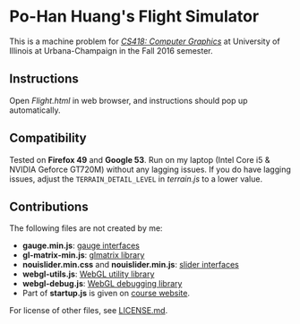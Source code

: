 # Po-Han Huang's Flight Simulator

This is a machine problem for *[CS418: Computer Graphics](https://courses.engr.illinois.edu/cs418/)* at University of Illinois at Urbana-Champaign in the Fall 2016 semester. 

## Instructions

Open *Flight.html* in web browser, and instructions should pop up automatically.

## Compatibility

Tested on **Firefox 49** and **Google 53**. Run on my laptop (Intel Core i5 & NVIDIA Geforce GT720M) without any lagging issues. If you do have lagging issues,  adjust the `TERRAIN_DETAIL_LEVEL` in *terrain.js* to a lower value.

## Contributions

The following files are not created by me:

+ **gauge.min.js**: [gauge interfaces](http://bernii.github.io/gauge.js/)
+ **gl-matrix-min.js**: [glmatrix library](http://glmatrix.net/)
+ **nouislider.min.css** and **nouislider.min.js**: [slider interfaces](https://refreshless.com/nouislider/)
+ **webgl-utils.js**: [WebGL utility library](https://www.khronos.org/registry/webgl/sdk/demos/common/)
+ **webgl-debug.js**: [WebGL debugging library](https://www.khronos.org/webgl/wiki/Debugging)
+ Part of **startup.js** is given on [course website](https://courses.engr.illinois.edu/cs418/).

For license of other files, see [LICENSE.md](LICENSE.md).
